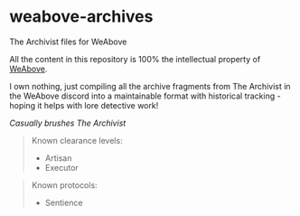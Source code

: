 # weabove-archives
The Archivist files for WeAbove

All the content in this repository is 100% the intellectual property of [WeAbove](https://twitter.com/weaboveofficial).

I own nothing, just compiling all the archive fragments from The Archivist in the WeAbove discord into a maintainable format
with historical tracking - hoping it helps with lore detective work!

*Casually brushes The Archivist*


>Known clearance levels:
> - Artisan
> - Executor


>Known protocols:
>- Sentience